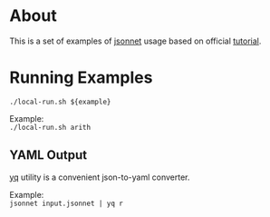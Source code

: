 # About
This is a set of examples of [jsonnet](https://jsonnet.org/) usage based on official [tutorial](https://jsonnet.org/learning/tutorial.html).

# Running Examples
```./local-run.sh ${example}```<br>

Example:<br>
```./local-run.sh arith```

## YAML Output
[yq](https://github.com/mikefarah/yq) utility is a convenient json-to-yaml converter.

Example:<br>
```jsonnet input.jsonnet | yq r ```
  
 